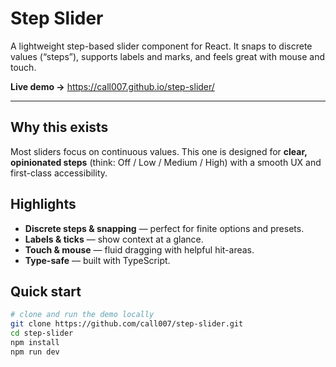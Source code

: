 # Step Slider

A lightweight step-based slider component for React. It snaps to
discrete values (“steps”), supports labels and marks, and feels great with
mouse and touch.

**Live demo →** https://call007.github.io/step-slider/

---

## Why this exists

Most sliders focus on continuous values. This one is designed for **clear,
opinionated steps** (think: Off / Low / Medium / High) with a smooth UX and
first-class accessibility.

## Highlights

- **Discrete steps & snapping** — perfect for finite options and presets.
- **Labels & ticks** — show context at a glance.
- **Touch & mouse** — fluid dragging with helpful hit-areas.
- **Type-safe** — built with TypeScript.

## Quick start

```bash
# clone and run the demo locally
git clone https://github.com/call007/step-slider.git
cd step-slider
npm install
npm run dev
```
